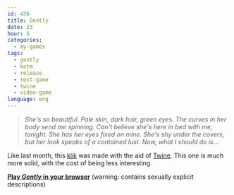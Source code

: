 ```yaml
---
id: 436
title: Gently
date: 23
hour: 5
categories:
  - my-games
tags:
  - gently
  - kotm
  - release
  - text-game
  - twine
  - video-game
language: eng
---
```


> _She's so beautiful. Pale skin, dark hair, green eyes. The curves in her body send me spinning. Can't believe she's here in bed with me, tonight. She has her eyes fixed on mine. She's shy under the covers, but her look speaks of a contained lust. Now, what I should do is..._

Like last month, this [klik](/tag/kotm/) was made with the aid of [Twine](http://gimcrackd.com/etc/src/). This one is much more solid, with the cost of being less interesting.

[**Play _Gently_ in your browser**](//www.agj.cl/files/games/gently-kotm/) (warning: contains sexually explicit descriptions)

